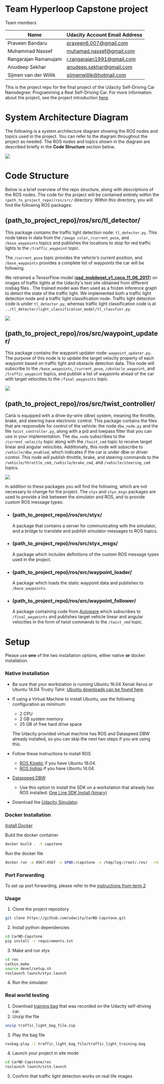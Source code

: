 # Team Hyperloop Capstone project

Team members

| Name| Udacity Account Email Address |
| -- | -- |
| Praveen Bandaru | praveen6.007@gmail.com  |
| Muhammad Nassef | muhamad.nassef@gmail.com |
| Rangarajan Ramanujam | r.rangarajan1991@gmail.com  |
| Anudeep Sekhar|  anudeep.sekhar@gmail.com|
| Sijmen van der Willik| sijmenwillik@hotmail.com  |

 
This is the project repo for the final project of the Udacity Self-Driving Car Nanodegree: Programming a Real Self-Driving Car. For more information about the project, see the project introduction [here](https://classroom.udacity.com/nanodegrees/nd013/parts/6047fe34-d93c-4f50-8336-b70ef10cb4b2/modules/e1a23b06-329a-4684-a717-ad476f0d8dff/lessons/462c933d-9f24-42d3-8bdc-a08a5fc866e4/concepts/5ab4b122-83e6-436d-850f-9f4d26627fd9).

# System Architecture Diagram

The following is a system architecture diagram showing the ROS nodes and topics used in the project. You can refer to the diagram throughout the project as needed. The ROS nodes and topics shown in the diagram are described briefly in the  **Code Structure**  section below.

[](https://classroom.udacity.com/nanodegrees/nd013/parts/6047fe34-d93c-4f50-8336-b70ef10cb4b2/modules/e1a23b06-329a-4684-a717-ad476f0d8dff/lessons/462c933d-9f24-42d3-8bdc-a08a5fc866e4/concepts/455f33f0-2c2d-489d-9ab2-201698fbf21a#)

![](https://d17h27t6h515a5.cloudfront.net/topher/2017/September/59b6d115_final-project-ros-graph-v2/final-project-ros-graph-v2.png)

# Code Structure

Below is a brief overview of the repo structure, along with descriptions of the ROS nodes. The code for the project will be contained entirely within the  `(path_to_project_repo)/ros/src/`  directory. Within this directory, you will find the following ROS packages:

## (path_to_project_repo)/ros/src/tl_detector/

This package contains the traffic light detection node:  `tl_detector.py`. This node takes in data from the  `/image_color`,  `/current_pose`, and  `/base_waypoints`  topics and publishes the locations to stop for red traffic lights to the  `/traffic_waypoint`  topic.

The  `/current_pose`  topic provides the vehicle's current position, and  `/base_waypoints`  provides a complete list of waypoints the car will be following.

We retrained a TensorFlow model (**[ssd_mobilenet_v1_coco_11_06_2017](http://download.tensorflow.org/models/object_detection/ssd_mobilenet_v1_coco_11_06_2017.tar.gz)**) on images of traffic lights at the Udacity's test site obtained from different rosbag files . The trained model was then used as a frozen inference graph to detect the state of the traffic light. We implemented both a traffic light detection node and a traffic light classification node. Traffic light detection code is under  `tl_detector.py`, whereas traffic light classification code is at  `../tl_detector/light_classification_model/tl_classfier.py`.

[](https://classroom.udacity.com/nanodegrees/nd013/parts/6047fe34-d93c-4f50-8336-b70ef10cb4b2/modules/e1a23b06-329a-4684-a717-ad476f0d8dff/lessons/462c933d-9f24-42d3-8bdc-a08a5fc866e4/concepts/455f33f0-2c2d-489d-9ab2-201698fbf21a#)

![](https://d17h27t6h515a5.cloudfront.net/topher/2017/September/59b6d189_tl-detector-ros-graph/tl-detector-ros-graph.png)

## (path_to_project_repo)/ros/src/waypoint_updater/

This package contains the waypoint updater node:  `waypoint_updater.py`. The purpose of this node is to update the target velocity property of each waypoint based on traffic light and obstacle detection data. This node will subscribe to the  `/base_waypoints`,  `/current_pose`,  `/obstacle_waypoint`, and  `/traffic_waypoint`  topics, and publish a list of waypoints ahead of the car with target velocities to the  `/final_waypoints`  topic.

[](https://classroom.udacity.com/nanodegrees/nd013/parts/6047fe34-d93c-4f50-8336-b70ef10cb4b2/modules/e1a23b06-329a-4684-a717-ad476f0d8dff/lessons/462c933d-9f24-42d3-8bdc-a08a5fc866e4/concepts/455f33f0-2c2d-489d-9ab2-201698fbf21a#)

![](https://d17h27t6h515a5.cloudfront.net/topher/2017/August/598d31bf_waypoint-updater-ros-graph/waypoint-updater-ros-graph.png)

## (path_to_project_repo)/ros/src/twist_controller/

Carla is equipped with a drive-by-wire (dbw) system, meaning the throttle, brake, and steering have electronic control. This package contains the files that are responsible for control of the vehicle: the node  `dbw_node.py`  and the file  `twist_controller.py`, along with a pid and lowpass filter that you can use in your implementation. The  `dbw_node`  subscribes to the  `/current_velocity`  topic along with the  `/twist_cmd`  topic to receive target linear and angular velocities. Additionally, this node will subscribe to  `/vehicle/dbw_enabled`, which indicates if the car is under dbw or driver control. This node will publish throttle, brake, and steering commands to the  `/vehicle/throttle_cmd`,  `/vehicle/brake_cmd`, and  `/vehicle/steering_cmd`  topics.

[](https://classroom.udacity.com/nanodegrees/nd013/parts/6047fe34-d93c-4f50-8336-b70ef10cb4b2/modules/e1a23b06-329a-4684-a717-ad476f0d8dff/lessons/462c933d-9f24-42d3-8bdc-a08a5fc866e4/concepts/455f33f0-2c2d-489d-9ab2-201698fbf21a#)

![](https://d17h27t6h515a5.cloudfront.net/topher/2017/August/598d32e7_dbw-node-ros-graph/dbw-node-ros-graph.png)

In addition to these packages you will find the following, which are not necessary to change for the project. The  `styx`  and  `styx_msgs`  packages are used to provide a link between the simulator and ROS, and to provide custom ROS message types:

-   ### (path_to_project_repo)/ros/src/styx/
    
    A package that contains a server for communicating with the simulator, and a bridge to translate and publish simulator messages to ROS topics.
-   ### (path_to_project_repo)/ros/src/styx_msgs/
    
    A package which includes definitions of the custom ROS message types used in the project.
-   ### (path_to_project_repo)/ros/src/waypoint_loader/
    
    A package which loads the static waypoint data and publishes to  `/base_waypoints`.
-   ### (path_to_project_repo)/ros/src/waypoint_follower/
    
    A package containing code from  [Autoware](https://github.com/CPFL/Autoware)  which subscribes to  `/final_waypoints`  and publishes target vehicle linear and angular velocities in the form of twist commands to the  `/twist_cmd`  topic.

# Setup
Please use **one** of the two installation options, either native **or** docker installation.

### Native Installation

* Be sure that your workstation is running Ubuntu 16.04 Xenial Xerus or Ubuntu 14.04 Trusty Tahir. [Ubuntu downloads can be found here](https://www.ubuntu.com/download/desktop).
* If using a Virtual Machine to install Ubuntu, use the following configuration as minimum:
  * 2 CPU
  * 2 GB system memory
  * 25 GB of free hard drive space

  The Udacity provided virtual machine has ROS and Dataspeed DBW already installed, so you can skip the next two steps if you are using this.

* Follow these instructions to install ROS
  * [ROS Kinetic](http://wiki.ros.org/kinetic/Installation/Ubuntu) if you have Ubuntu 16.04.
  * [ROS Indigo](http://wiki.ros.org/indigo/Installation/Ubuntu) if you have Ubuntu 14.04.
* [Dataspeed DBW](https://bitbucket.org/DataspeedInc/dbw_mkz_ros)
  * Use this option to install the SDK on a workstation that already has ROS installed: [One Line SDK Install (binary)](https://bitbucket.org/DataspeedInc/dbw_mkz_ros/src/81e63fcc335d7b64139d7482017d6a97b405e250/ROS_SETUP.md?fileviewer=file-view-default)
* Download the [Udacity Simulator](https://github.com/udacity/CarND-Capstone/releases).

### Docker Installation
[Install Docker](https://docs.docker.com/engine/installation/)

Build the docker container
```bash
docker build . -t capstone
```

Run the docker file
```bash
docker run -p 4567:4567 -v $PWD:/capstone -v /tmp/log:/root/.ros/ --rm -it capstone
```

### Port Forwarding
To set up port forwarding, please refer to the [instructions from term 2](https://classroom.udacity.com/nanodegrees/nd013/parts/40f38239-66b6-46ec-ae68-03afd8a601c8/modules/0949fca6-b379-42af-a919-ee50aa304e6a/lessons/f758c44c-5e40-4e01-93b5-1a82aa4e044f/concepts/16cf4a78-4fc7-49e1-8621-3450ca938b77)

### Usage

1. Clone the project repository
```bash
git clone https://github.com/udacity/CarND-Capstone.git
```

2. Install python dependencies
```bash
cd CarND-Capstone
pip install -r requirements.txt
```
3. Make and run styx
```bash
cd ros
catkin_make
source devel/setup.sh
roslaunch launch/styx.launch
```
4. Run the simulator

### Real world testing
1. Download [training bag](https://s3-us-west-1.amazonaws.com/udacity-selfdrivingcar/traffic_light_bag_file.zip) that was recorded on the Udacity self-driving car.
2. Unzip the file
```bash
unzip traffic_light_bag_file.zip
```
3. Play the bag file
```bash
rosbag play -l traffic_light_bag_file/traffic_light_training.bag
```
4. Launch your project in site mode
```bash
cd CarND-Capstone/ros
roslaunch launch/site.launch
```
5. Confirm that traffic light detection works on real life images
